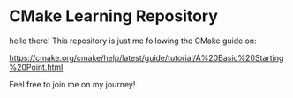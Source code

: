 # CMake Learning Repository

hello there! This repository is just me
following the CMake guide on:

https://cmake.org/cmake/help/latest/guide/tutorial/A%20Basic%20Starting%20Point.html

Feel free to join me on my journey!
